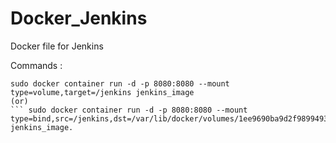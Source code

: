 # Docker_Jenkins
Docker file for Jenkins

Commands : 

``` sudo docker image build -t jenkins_image 
sudo docker container run -d -p 8080:8080 --mount type=volume,target=/jenkins jenkins_image
(or) 
``` sudo docker container run -d -p 8080:8080 --mount type=bind,src=/jenkins,dst=/var/lib/docker/volumes/1ee9690ba9d2f9899493381c59c2589d433d592433ec2809501bd80ff430f576/_data jenkins_image. 
